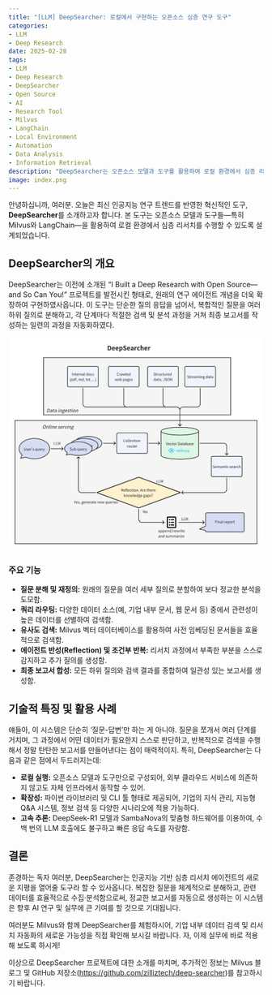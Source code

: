 ```yaml
---
title: "[LLM] DeepSearcher: 로컬에서 구현하는 오픈소스 심층 연구 도구"
categories:
- LLM
- Deep Research
date: 2025-02-28
tags: 
- LLM
- Deep Research
- DeepSearcher
- Open Source
- AI
- Research Tool
- Milvus
- LangChain
- Local Environment
- Automation
- Data Analysis
- Information Retrieval
description: "DeepSearcher는 오픈소스 모델과 도구를 활용하여 로컬 환경에서 심층 리서치를 자동화하는 혁신적인 도구이다. 복합적인 질문을 분석하고, 관련 데이터를 효율적으로 검색하여 최종 보고서를 생성하는 기능을 제공한다."
image: index.png
---
```


안녕하십니까, 여러분. 오늘은 최신 인공지능 연구 트렌드를 반영한 혁신적인 도구, **DeepSearcher**를 소개하고자 합니다. 본 도구는 오픈소스 모델과 도구들—특히 Milvus와 LangChain—을 활용하여 로컬 환경에서 심층 리서치를 수행할 수 있도록 설계되었습니다.

## DeepSearcher의 개요

DeepSearcher는 이전에 소개된 “I Built a Deep Research with Open Source—and So Can You!” 프로젝트를 발전시킨 형태로, 원래의 연구 에이전트 개념을 더욱 확장하여 구현하였사옵니다. 이 도구는 단순한 질의 응답을 넘어서, 복합적인 질문을 여러 하위 질의로 분해하고, 각 단계마다 적절한 검색 및 분석 과정을 거쳐 최종 보고서를 작성하는 일련의 과정을 자동화하였다.

![DeepSearcher Architecture](deepsearcher_architecture_088c7066d1.png)

### 주요 기능

- **질문 분해 및 재정의:** 원래의 질문을 여러 세부 질의로 분할하여 보다 정교한 분석을 도모함.
- **쿼리 라우팅:** 다양한 데이터 소스(예, 기업 내부 문서, 웹 문서 등) 중에서 관련성이 높은 데이터를 선별하여 검색함.
- **유사도 검색:** Milvus 벡터 데이터베이스를 활용하여 사전 임베딩된 문서들을 효율적으로 검색함.
- **에이전트 반성(Reflection) 및 조건부 반복:** 리서치 과정에서 부족한 부분을 스스로 감지하고 추가 질의를 생성함.
- **최종 보고서 합성:** 모든 하위 질의와 검색 결과를 종합하여 일관성 있는 보고서를 생성함.

## 기술적 특징 및 활용 사례

얘들아, 이 시스템은 단순히 ‘질문-답변’만 하는 게 아니야. 질문을 쪼개서 여러 단계를 거치며, 그 과정에서 어떤 데이터가 필요한지 스스로 판단하고, 반복적으로 검색을 수행해서 정말 탄탄한 보고서를 만들어낸다는 점이 매력적이지. 특히, DeepSearcher는 다음과 같은 점에서 두드러지는데:

- **로컬 실행:** 오픈소스 모델과 도구만으로 구성되어, 외부 클라우드 서비스에 의존하지 않고도 자체 인프라에서 동작할 수 있어.
- **확장성:** 파이썬 라이브러리 및 CLI 툴 형태로 제공되어, 기업의 지식 관리, 지능형 Q&A 시스템, 정보 검색 등 다양한 시나리오에 적용 가능하다.
- **고속 추론:** DeepSeek-R1 모델과 SambaNova의 맞춤형 하드웨어를 이용하여, 수백 번의 LLM 호출에도 불구하고 빠른 응답 속도를 자랑함.

## 결론

존경하는 독자 여러분, DeepSearcher는 인공지능 기반 심층 리서치 에이전트의 새로운 지평을 열어줄 도구라 할 수 있사옵니다. 복잡한 질문을 체계적으로 분해하고, 관련 데이터를 효율적으로 수집·분석함으로써, 정교한 보고서를 자동으로 생성하는 이 시스템은 향후 AI 연구 및 실무에 큰 기여를 할 것으로 기대됩니다.

여러분도 Milvus와 함께 DeepSearcher를 체험하시어, 기업 내부 데이터 검색 및 리서치 자동화의 새로운 가능성을 직접 확인해 보시길 바랍니다. 자, 이제 실무에 바로 적용해 보도록 하시게!

이상으로 DeepSearcher 프로젝트에 대한 소개를 마치며, 추가적인 정보는 Milvus 블로그 및 GitHub 저장소(https://github.com/zilliztech/deep-searcher)를 참고하시기 바랍니다.